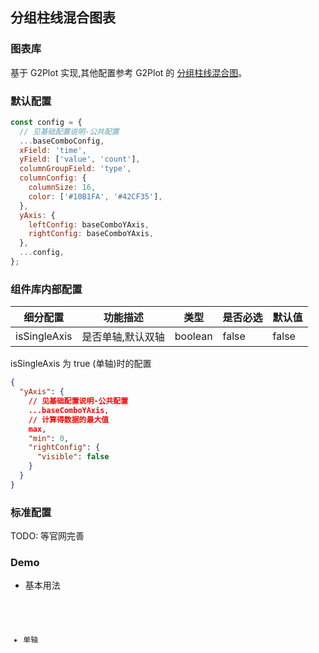 ## 分组柱线混合图表

### 图表库

基于 G2Plot 实现,其他配置参考 G2Plot 的 <a href="https://g2plot.antv.vision/zh/examples/combo/groupedColumn-line/API">分组柱线混合图</a>。

### 默认配置

```js
const config = {
  // 见基础配置说明-公共配置
  ...baseComboConfig,
  xField: 'time',
  yField: ['value', 'count'],
  columnGroupField: 'type',
  columnConfig: {
    columnSize: 16,
    color: ['#10B1FA', '#42CF35'],
  },
  yAxis: {
    leftConfig: baseComboYAxis,
    rightConfig: baseComboYAxis,
  },
  ...config,
};
```

### 组件库内部配置

| 细分配置     | 功能描述          | 类型    | 是否必选 | 默认值 |
| ------------ | ----------------- | ------- | -------- | ------ |
| isSingleAxis | 是否单轴,默认双轴 | boolean | false    | false  |

isSingleAxis 为 true (单轴)时的配置

```json
{
  "yAxis": {
    // 见基础配置说明-公共配置
    ...baseComboYAxis,
    // 计算得数据的最大值
    max,
    "min": 0,
    "rightConfig": {
      "visible": false
    }
  }
}
```

### 标准配置

TODO: 等官网完善

### Demo

- 基本用法

<code src="./base.tsx">

- 单轴

<code src="./isSingleAxis.tsx">
